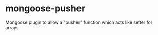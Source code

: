 mongoose-pusher
===============

Mongoose plugin to allow a "pusher" function which acts like setter for arrays.
